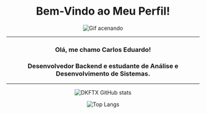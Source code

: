 <center><h1>Bem-Vindo ao Meu Perfil!</h1><center>


<center>

![Gif acenando](https://media.giphy.com/media/11D0XkJInM2ssU/giphy.gif?cid=790b7611u8zpmeg9hr3mgcwtoof2d42m6cyki9g99fr2gzdu&ep=v1_gifs_search&rid=giphy.gif&ct=g)

</center>

-------

### Olá, me chamo Carlos Eduardo!
### Desenvolvedor Backend e estudante de Análise e Desenvolvimento de Sistemas.

-------

![DKFTX GitHub stats](https://github-readme-stats.vercel.app/api?username=DKFTX&show_icons=true&theme=algolia)

![Top Langs](https://github-readme-stats.vercel.app/api/top-langs/?username=DKFTX&layout=compact&theme=algolia)

          
<!-- Cabeçalho -->

<!--
**DKFTX/DKFTX** is a ✨ _special_ ✨ repository because its `README.md` (this file) appears on your GitHub profile.

Here are some ideas to get you started:

- 🔭 I’m currently working on ...
- 🌱 I’m currently learning ...
- 👯 I’m looking to collaborate on ...
- 🤔 I’m looking for help with ...
- 💬 Ask me about ...
- 📫 How to reach me: ...
- 😄 Pronouns: ...
- ⚡ Fun fact: ...
-->

